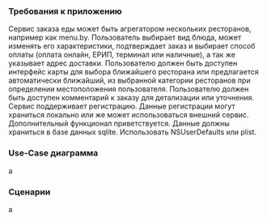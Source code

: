 ### Требования к приложению<br>
Сервис
заказа еды может быть агрегатором нескольких ресторанов, например как menu.by.
Пользователь выбирает вид блюда, может изменять его характеристики,
подтверждает заказ и выбирает способ оплаты (оплата онлайн, ЕРИП, терминал или
наличные), а так же указывает адрес доставки. Пользователю должен быть доступен
интерфейс карты для выбора ближайшего ресторана или предлагается
автоматически ближайший, из выбранной категории ресторанов при определении
местоположения пользователя. Пользователю должен быть доступен комментарий к
заказу для детализации или уточнения. Сервис поддерживает регистрацию. Данные
регистрации могут храниться локально или же может использоваться внешний
сервис. Дополнительный функционал приветствуется. Данные должны храниться в
базе данных sqlite. Использовать NSUserDefaults или plist.<br>
### Use-Case диаграмма<br>
a<br>
### Сценарии<br>
a<br>

